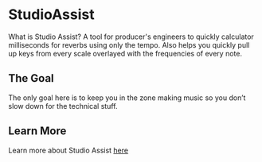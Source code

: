 # StudioAssist

What is Studio Assist? A tool for producer's engineers to quickly calculator milliseconds for reverbs using only the tempo. Also helps you quickly pull up keys from every scale overlayed with the frequencies of every note. 


## The Goal

The only goal  here is to keep you in the zone making music so you don’t slow down for the technical stuff.

## Learn More

Learn more about Studio Assist [here](http://studioassistapp.com/)
